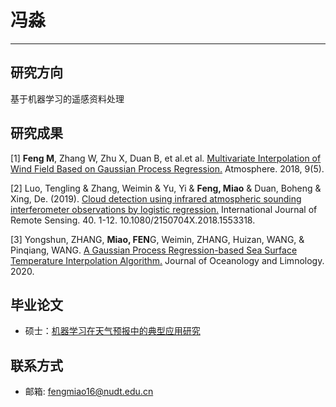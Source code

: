 # 冯淼
---
## 研究方向
基于机器学习的遥感资料处理

## 研究成果
[1] **Feng M**, Zhang W, Zhu X, Duan B, et al.et al. [Multivariate Interpolation of Wind Field Based on Gaussian Process Regression.](https://www.mdpi.com/2073-4433/9/5/194) Atmosphere. 2018, 9(5).

[2] Luo, Tengling & Zhang, Weimin & Yu, Yi & **Feng, Miao** & Duan, Boheng & Xing, De. (2019). [Cloud detection using infrared atmospheric sounding interferometer observations by logistic regression.](../assets/papers/Cloud-detection-using-infrared-atmospheric-sounding-interferometer-observations-by-logistic-regression.pdf) International Journal of Remote Sensing. 40. 1-12. 10.1080/2150704X.2018.1553318.

[3] Yongshun, ZHANG, **Miao, FEN**G, Weimin, ZHANG, Huizan, WANG, & Pinqiang, WANG. [A Gaussian Process Regression-based Sea Surface Temperature Interpolation Algorithm.](../assets/papers/Yongshun-2020-A-Gaussian-Process-Regression-ba.pdf)  Journal of Oceanology and Limnology. 2020.

## 毕业论文
* 硕士：[机器学习在天气预报中的典型应用研究](../assets/dissertations/机器学习在天气预报中的典型应用研究-冯淼.pdf)

## 联系方式
* 邮箱: fengmiao16@nudt.edu.cn
